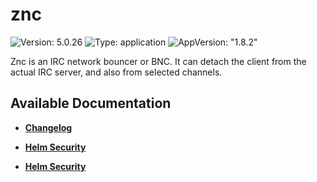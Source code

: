 # znc

![Version: 5.0.26](https://img.shields.io/badge/Version-5.0.26-informational?style=flat-square) ![Type: application](https://img.shields.io/badge/Type-application-informational?style=flat-square) ![AppVersion: "1.8.2"](https://img.shields.io/badge/AppVersion-"1.8.2"-informational?style=flat-square)

Znc is an IRC network bouncer or BNC. It can detach the client from the actual IRC server, and also from selected channels.

## Available Documentation

- [**Changelog**](CHANGELOG)

- [**Helm Security**](container-security)

- [**Helm Security**](helm-security)

